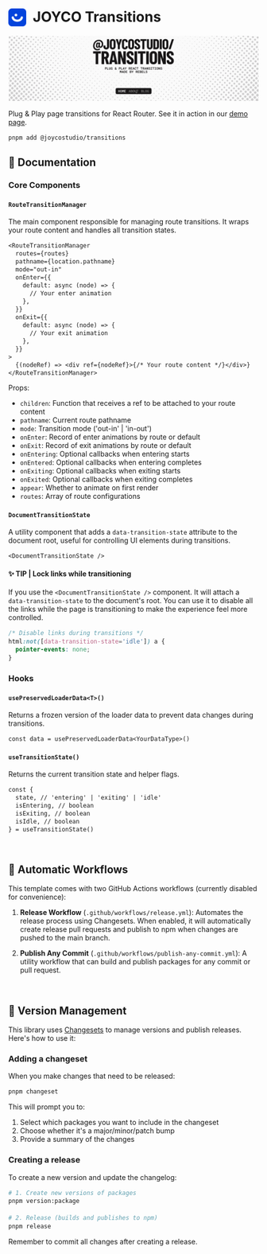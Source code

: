# <img src="./static/JOYCO.png" alt="JOYCO Logo" height="36" width="36" align="top" />&nbsp;&nbsp;JOYCO Transitions

![banner.png](./static/banner.png)

Plug & Play page transitions for React Router. See it in action in our [demo page](https://transitions.joyco.studio).

```bash
pnpm add @joycostudio/transitions
```

## 📖 Documentation

### Core Components

#### `RouteTransitionManager`

The main component responsible for managing route transitions. It wraps your route content and handles all transition states.

```tsx
<RouteTransitionManager
  routes={routes}
  pathname={location.pathname}
  mode="out-in"
  onEnter={{
    default: async (node) => {
      // Your enter animation
    },
  }}
  onExit={{
    default: async (node) => {
      // Your exit animation
    },
  }}
>
  {(nodeRef) => <div ref={nodeRef}>{/* Your route content */}</div>}
</RouteTransitionManager>
```

Props:

- `children`: Function that receives a ref to be attached to your route content
- `pathname`: Current route pathname
- `mode`: Transition mode ('out-in' | 'in-out')
- `onEnter`: Record of enter animations by route or default
- `onExit`: Record of exit animations by route or default
- `onEntering`: Optional callbacks when entering starts
- `onEntered`: Optional callbacks when entering completes
- `onExiting`: Optional callbacks when exiting starts
- `onExited`: Optional callbacks when exiting completes
- `appear`: Whether to animate on first render
- `routes`: Array of route configurations

#### `DocumentTransitionState`

A utility component that adds a `data-transition-state` attribute to the document root, useful for controlling UI elements during transitions.

```tsx
<DocumentTransitionState />
```

#### ✨ TIP | Lock links while transitioning
If you use the `<DocumentTransitionState />` component. It will attach a `data-transition-state` to the document's root. You can use it to disable all the links while the page is transitioning to make the experience feel more controlled.

```css
/* Disable links during transitions */
html:not([data-transition-state='idle']) a {
  pointer-events: none;
}
```

### Hooks

#### `usePreservedLoaderData<T>()`

Returns a frozen version of the loader data to prevent data changes during transitions.

```tsx
const data = usePreservedLoaderData<YourDataType>()
```

#### `useTransitionState()`

Returns the current transition state and helper flags.

```tsx
const {
  state, // 'entering' | 'exiting' | 'idle'
  isEntering, // boolean
  isExiting, // boolean
  isIdle, // boolean
} = useTransitionState()
```

<br/>

## 🤖 Automatic Workflows

This template comes with two GitHub Actions workflows (currently disabled for convenience):

1. **Release Workflow** (`.github/workflows/release.yml`): Automates the release process using Changesets. When enabled, it will automatically create release pull requests and publish to npm when changes are pushed to the main branch.

2. **Publish Any Commit** (`.github/workflows/publish-any-commit.yml`): A utility workflow that can build and publish packages for any commit or pull request.

<br/>

## 🦋 Version Management

This library uses [Changesets](https://github.com/changesets/changesets) to manage versions and publish releases. Here's how to use it:

### Adding a changeset

When you make changes that need to be released:

```bash
pnpm changeset
```

This will prompt you to:

1. Select which packages you want to include in the changeset
2. Choose whether it's a major/minor/patch bump
3. Provide a summary of the changes

### Creating a release

To create a new version and update the changelog:

```bash
# 1. Create new versions of packages
pnpm version:package

# 2. Release (builds and publishes to npm)
pnpm release
```

Remember to commit all changes after creating a release.
